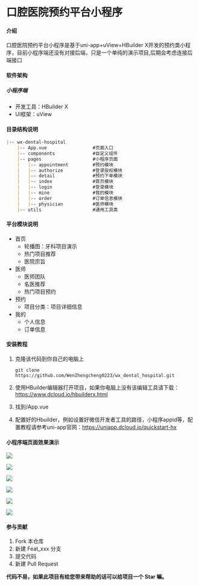 # 口腔医院预约平台小程序

#### 介绍
口腔医院预约平台小程序是基于uni-app+uView+HBuilder X开发的预约类小程序，目前小程序端还没有对接后端，只是一个单纯的演示项目,后期会考虑连接后端接口

#### 软件架构
##### 小程序端

- 开发工具：HBuilder X
- UI框架：uView

#### 目录结构说明

``` markdown
|-- wx-dental-hospital
    |-- App.vue					#页面入口
	|-- components				#自定义组件
    |-- pages					#小程序页面	
    |   |-- appointment			#预约模块
    |   |-- authorize			#登录授权模块
    |   |-- detail				#预约下单模块
    |   |-- index				#首页模块
    |   |-- login				#登录模块
    |   |-- mine				#我的模块
    |   |-- order				#订单信息模块
    |   |-- physician			#医师模块
    |-- utils					#通用工具类
```

#### 平台模块说明

- 首页
  - 轮播图：牙科项目演示
  - 热门项目推荐
  - 医院宗旨
- 医师
  - 医师团队
  - 名医推荐
  - 热门项目预约
- 预约
  - 项目分类：项目详细信息
- 我的
  - 个人信息
  - 订单信息


#### 安装教程

1. 克隆该代码到你自己的电脑上

   ``` 
   git clone https://github.com/WenZhengcheng0223/wx_dental_hospital.git
   ```

2.  使用HBuilder编辑器打开项目，如果你电脑上没有该编辑工具请下载：https://www.dcloud.io/hbuilderx.html

3.  找到/App.vue

4.  配置好的Hbuilder，例如设置好微信开发者工具的路径，小程序appid等，配置教程请参考uni-app官网：https://uniapp.dcloud.io/quickstart-hx

#### 小程序端页面效果演示

![](https://gitee.com/peacefulCC/images/raw/master/images/markdown/登录.png)

![](https://gitee.com/peacefulCC/images/raw/master/images/markdown/授权.png)

![](https://gitee.com/peacefulCC/images/raw/master/images/markdown/首页.png)

![](https://gitee.com/peacefulCC/images/raw/master/images/markdown/医师.png)

![](https://gitee.com/peacefulCC/images/raw/master/images/markdown/预约.png)

![](https://gitee.com/peacefulCC/images/raw/master/images/markdown/我的.png)

#### 参与贡献

1.  Fork 本仓库
2.  新建 Feat_xxx 分支
3.  提交代码
4.  新建 Pull Request

**代码不易，如果此项目有给您带来帮助的话可以给项目一个 Star 嘛。**
